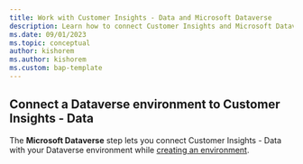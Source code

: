 ```yaml
---
title: Work with Customer Insights - Data and Microsoft Dataverse
description: Learn how to connect Customer Insights and Microsoft Dataverse and understand the output tables that are exported to Dataverse.
ms.date: 09/01/2023
ms.topic: conceptual
author: kishorem
ms.author: kishorem
ms.custom: bap-template
---
```






## Connect a Dataverse environment to Customer Insights - Data

The **Microsoft Dataverse** step lets you connect Customer Insights - Data with your Dataverse environment while [creating an environment](create-environment.md).








